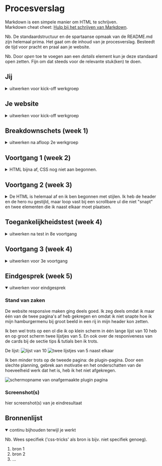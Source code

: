 # Procesverslag
Markdown is een simpele manier om HTML te schrijven.  
Markdown cheat cheet: [Hulp bij het schrijven van Markdown](https://github.com/adam-p/markdown-here/wiki/Markdown-Cheatsheet).

Nb. De standaardstructuur en de spartaanse opmaak van de README.md zijn helemaal prima. Het gaat om de inhoud van je procesverslag. Besteedt de tijd voor pracht en praal aan je website.

Nb. Door *open* toe te voegen aan een *details* element kun je deze standaard open zetten. Fijn om dat steeds voor de relevante stuk(ken) te doen.





## Jij

<details>
<summary>uitwerken voor kick-off werkgroep</summary>

### Auteur:
Rick van Dijken

#### Je startniveau:
rode piste

#### Je focus:
responsive
 
</details>





## Je website

<details>
<summary>uitwerken voor kick-off werkgroep</summary>

### Je opdracht:
ik ga https://splice.com namaken.

#### Screenshot(s) van de eerste pagina (small screen): 
homepage splice  
<img src="./images/splice_home_screenshot.png" width="375px" alt="de home-page van splice.com">

#### Screenshot(s) van de tweede pagina (small screen):
inlogscherm splice  
<img src="./images/splice_plugins_screenshot.png" width="375px" alt="de plug-in-page van splice.com">
 
</details>





## Breakdownschets (week 1)

<details>
<summary>uitwerken na afloop 2e werkgroep</summary>

### de eerste pagina: 
<img src="images/breakdown_home1.png" alt="1 van de 6 afbeeldingen van de breakdown van het startscherm">
<img src="images/breakdown_home2.png" alt="2 van de 6 afbeeldingen van de breakdown van het startscherm">
<img src="images/breakdown_home3.png" alt="3 van de 6 afbeeldingen van de breakdown van het startscherm">
<img src="images/breakdown_home4.png" alt="4 van de 6 afbeeldingen van de breakdown van het startscherm">
<img src="images/breakdown_home5.png" alt="5 van de 6 afbeeldingen van de breakdown van het startscherm">
<img src="images/breakdown_home6.png" alt="6 van de 6 afbeeldingen van de breakdown van het startscherm">

### de tweede pagina: 
<img src="images/breakdown_plugins1.png" alt="1 van de 6 afbeeldingen van de breakdown van het plugin-scherm">
<img src="images/breakdown_plugins2.png" alt="2 van de 6 afbeeldingen van de breakdown van het plugin-scherm">
<img src="images/breakdown_plugins3.png" alt="3 van de 6 afbeeldingen van de breakdown van het plugin-scherm">
<img src="images/breakdown_plugins4.png" alt="4 van de 6 afbeeldingen van de breakdown van het plugin-scherm">
<img src="images/breakdown_plugins5.png" alt="5 van de 6 afbeeldingen van de breakdown van het plugin-scherm">
<img src="images/breakdown_plugins6.png" alt="6 van de 6 afbeeldingen van de breakdown van het plugin-scherm">

### navigatie: 
<img src="images/breakdown_navigatie.png" width="375px" alt="breakdown van de navigatie">

### dropdown: 
<img src="images/breakdown_dropdown.png" width="375px" alt="breakdown van het dropdown-menu">

### form: 
<img src="images/breakdown_form.png" width="375px" alt="breakdown van het zoekveld">

</details>





## Voortgang 1 (week 2)

<details>
<summary>HTML bijna af, CSS nog niet aan begonnen.</summary>

### Stand van zaken
De breakdown schets kostte veel tijd, maar uiteindelijk scheelde het waarschrijnlijk
veel tijd bij het schrijven van de HTML. 

Ik heb tot nu toe alleen de HTML geschreven, maar veel afbeeldingen ontbreken nog. 
Ik ben nog nergens tegenaan gelopen, omdat ik nog niet aan het CSS bestand ben begonnen.

#### Screenshots HTML
<img src="images/voortgang1-screenshot1.png" width="375px" alt="HTML home-page">
<img src="images/voortgang1-screenshot2.png" width="375px" alt="HTML plugin-page">

Ik probeer na het inleveren van dit document om 18:00 (19-09-21) nog aan de CSS te beginnen.
Dus wellicht heb ik morgen ook al wat gestijld.


### Agenda voor meeting
samen met je groepje opstellen

| Rick           | student 2          | student 3    | student 4        |
| ---            | ---                | ---          | ---              |
| Ik heb zelf    | en dit             | en ik dit    | en dan ik dat    |
| niets te       | dit als er tijd is | nog een punt | dit wil ik zeker |
| bespreken, dus | ...                | ...          | ...              |
| ik luister mee.|


### Verslag van meeting
- Ik heb veel vragen gesteld over de structuur van mijn HTML. Die klopt nu na de feedback bijna volledig. 
  Er missen alleen nog een paar afbeeldingen.

</details>





## Voortgang 2 (week 3)

<details>
<summary>De HTML is helemaal af en ik ben begonnen met stijlen. Ik heb de header en de hero nu gestijld,
maar loop vast bij een scrollbare ul die niet "snapt"  en twee elementen die ik naast elkaar moet plaatsen.</summary>

### Stand van zaken
Hun website:
<img src="images/voortgang2-1.png" alt="splice home">

Mijn versie:
<img src="images/voortgang2-2.png" alt="splice home remake">


### Agenda voor meeting
samen met je groepje opstellen

| Rick           | Esther             | student 3    | student 4        |
| ---            | ---                | ---          | ---              |
| Een a naast een| header animatie    | en ik dit    | en dan ik dat    |
| h3 plaatsen    | ...                | nog een punt | dit wil ik zeker |
|zonder container| ...                | ...          | ...              |
| &              |
|order veranderen|
| van li's items |
| &              |
| scrollbare ul  | 
| snapt niet.    |

### Verslag van meeting
- Ik was de enige aanwezig bij het voortgangsgesprek. Hierdoor ben ik met alles in het bovenstaande lijstje geholpen.
  Het naast elkaar plaatsen van elementen, de order van li's veranderen en een de ul laten scrollen.

</details>





## Toegankelijkheidstest (week 4)

<details>
<summary>uitwerken na test in 8e voortgang</summary>

### Bevindingen

#### Bevindingen voor gebruik met toetsenbord
- Zonder het hamburger-menu te hebben uitgeklapt doorloop je met tab alle links die daar in staan. Dit zou niet moeten als hij is ingeklapt.

Ik weet nog niet hoe ik dit fix.

#### Bevindingen na testen met slecht zicht en parkinson
- Optie om font size groter te maken. Dit maakt het in het algemeen voor slechtzienden makkelijker om de website te gebruiken.

- Grijze teksten donkerder maken voor een beter contrast.

- Je zou besturing door middel van spraak kunnen toepassen bij parkinson.

Ik weet hoe ik dit kan doen (behalve de spraakbesturing voor parkinson), maar ik ga mijn website responsive maken dus ik laat dit even links liggen.

#### Bevindingen na het gebruik van een narrator
- Narrator leest koppen en tekst niet goed voor (maar dit kwam omdat ik de besturing niet goed had doorgelopen).
- Bij de app advertentie op de home-page zei de narrator niet wat de button zou doen, namelijk het sluiten van de advertentie.

Door middel van een aria-label leest de narrator de close-button nu goed voor.


</details>





## Voortgang 3 (week 4)

<details>
<summary>uitwerken voor 3e voortgang</summary>

### Stand van zaken
De eerste pagina is helemaal gereed voor telefoon. Nu moet ik het responsive gaan maken, maar ik weet niet zo goed waar ik moet starten.


### Agenda voor meeting
samen met je groepje opstellen

| Rick           | student 2          | student 3    | student 4        |
| ---            | ---                | ---          | ---              |
| Waar begin ik  | en dit             | en ik dit    | en dan ik dat    |
| met het respon-| dit als er tijd is | nog een punt | dit wil ik zeker |
| sive maken     | ...                | ...          | ...              |


### Verslag van meeting
hier na afloop snel de uitkomsten van de meeting vastleggen

- Mijn geheugen is even verfrist. Ik moet gewoon "@media only screen and (min-width: "breedte van het breakpoint") {}" gebruiken.
</details>





## Eindgesprek (week 5)

<details open>
<summary>uitwerken voor eindgesprek</summary>

### Stand van zaken
De website responsive maken ging deels goed. Ik zeg deels omdat ik maar één van de twee pagina's af heb gekregen en omdat ik niet snapte hoe ik mijn hamburgermenu bij groot beeld in een rij in mijn header kon zetten.

Ik ben wel trots op een ol die ik op klein scherm in één lange lijst van 10 heb en op groot scherm twee lijstjes van 5. En ook over de responiveness van de cards bij de sectie tips & tutials ben ik trots.

De lijst:
<img src="./images/langelijst" alt="lijst van 10">
<img src=".images/tweelijsten" alt="twee lijstjes van 5 naast elkaar">

Ik ben minder trots op de tweede pagina: de plugin-pagina. Door een slechte planning, gebrek aan motivatie en het onderschatten van de hoeveelheid werk dat het is, heb ik het niet afgekregen.

<img src=".images/plugins_onafgemaakt" alt="schermopname van onafgemaakte plugin pagina">

### Screenshot(s)

hier screenshot(s) van je eindresultaat

</details>





## Bronnenlijst

<details open>
<summary>continu bijhouden terwijl je werkt</summary>

Nb. Wees specifiek ('css-tricks' als bron is bijv. niet specifiek genoeg).

1. bron 1
2. bron 2
3. ...

</details>